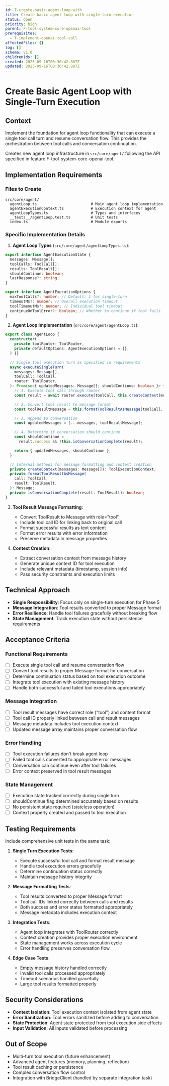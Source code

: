 ```yaml
---
id: T-create-basic-agent-loop-with
title: Create basic agent loop with single-turn execution
status: open
priority: high
parent: F-tool-system-core-openai-tool
prerequisites:
  - T-implement-openai-tool-call
affectedFiles: {}
log: []
schema: v1.0
childrenIds: []
created: 2025-09-16T00:30:42.887Z
updated: 2025-09-16T00:30:42.887Z
---
```


# Create Basic Agent Loop with Single-Turn Execution

## Context

Implement the foundation for agent loop functionality that can execute a single tool call turn and resume conversation flow. This provides the orchestration between tool calls and conversation continuation.

Creates new agent loop infrastructure in `src/core/agent/` following the API specified in feature F-tool-system-core-openai-tool.

## Implementation Requirements

### Files to Create

```
src/core/agent/
  agentLoop.ts                        # Main agent loop implementation
  agentExecutionContext.ts            # Execution context for agent
  agentLoopTypes.ts                   # Types and interfaces
  __tests__/agentLoop.test.ts         # Unit tests
  index.ts                            # Module exports
```

### Specific Implementation Details

1. **Agent Loop Types** (`src/core/agent/agentLoopTypes.ts`):

```typescript
export interface AgentExecutionState {
  messages: Message[];
  toolCalls: ToolCall[];
  results: ToolResult[];
  shouldContinue: boolean;
  lastResponse?: string;
}

export interface AgentExecutionOptions {
  maxToolCalls?: number; // Default: 1 for single-turn
  timeoutMs?: number; // Overall execution timeout
  toolTimeoutMs?: number; // Individual tool timeout
  continueOnToolError?: boolean; // Whether to continue if tool fails
}
```

2. **Agent Loop Implementation** (`src/core/agent/agentLoop.ts`):

```typescript
export class AgentLoop {
  constructor(
    private toolRouter: ToolRouter,
    private defaultOptions: AgentExecutionOptions = {},
  ) {}

  // Single tool execution turn as specified in requirements
  async executeSingleTurn(
    messages: Message[],
    toolCall: ToolCall,
    router: ToolRouter,
  ): Promise<{ updatedMessages: Message[]; shouldContinue: boolean }> {
    // 1. Execute tool call through router
    const result = await router.execute(toolCall, this.createContext(messages));

    // 2. Convert tool result to message format
    const toolResultMessage = this.formatToolResultAsMessage(toolCall, result);

    // 3. Append to conversation
    const updatedMessages = [...messages, toolResultMessage];

    // 4. Determine if conversation should continue
    const shouldContinue =
      result.success && !this.isConversationComplete(result);

    return { updatedMessages, shouldContinue };
  }

  // Internal methods for message formatting and context creation
  private createContext(messages: Message[]): ToolExecutionContext;
  private formatToolResultAsMessage(
    call: ToolCall,
    result: ToolResult,
  ): Message;
  private isConversationComplete(result: ToolResult): boolean;
}
```

3. **Tool Result Message Formatting**:
   - Convert ToolResult to Message with role="tool"
   - Include tool call ID for linking back to original call
   - Format successful results as text content
   - Format error results with error information
   - Preserve metadata in message properties

4. **Context Creation**:
   - Extract conversation context from message history
   - Generate unique context ID for tool execution
   - Include relevant metadata (timestamp, session info)
   - Pass security constraints and execution limits

## Technical Approach

- **Single Responsibility**: Focus only on single-turn execution for Phase 5
- **Message Integration**: Tool results converted to proper Message format
- **Error Resilience**: Handle tool failures gracefully without breaking flow
- **State Management**: Track execution state without persistence requirements

## Acceptance Criteria

### Functional Requirements

- [ ] Execute single tool call and resume conversation flow
- [ ] Convert tool results to proper Message format for conversation
- [ ] Determine continuation status based on tool execution outcome
- [ ] Integrate tool execution with existing message history
- [ ] Handle both successful and failed tool executions appropriately

### Message Integration

- [ ] Tool result messages have correct role ("tool") and content format
- [ ] Tool call ID properly linked between call and result messages
- [ ] Message metadata includes tool execution context
- [ ] Updated message array maintains proper conversation flow

### Error Handling

- [ ] Tool execution failures don't break agent loop
- [ ] Failed tool calls converted to appropriate error messages
- [ ] Conversation can continue even after tool failures
- [ ] Error context preserved in tool result messages

### State Management

- [ ] Execution state tracked correctly during single turn
- [ ] shouldContinue flag determined accurately based on results
- [ ] No persistent state required (stateless operation)
- [ ] Context properly created and passed to tool execution

## Testing Requirements

Include comprehensive unit tests in the same task:

1. **Single Turn Execution Tests**:
   - Execute successful tool call and format result message
   - Handle tool execution errors gracefully
   - Determine continuation status correctly
   - Maintain message history integrity

2. **Message Formatting Tests**:
   - Tool results converted to proper Message format
   - Tool call IDs linked correctly between calls and results
   - Both success and error states formatted appropriately
   - Message metadata includes execution context

3. **Integration Tests**:
   - Agent loop integrates with ToolRouter correctly
   - Context creation provides proper execution environment
   - State management works across execution cycle
   - Error handling preserves conversation flow

4. **Edge Case Tests**:
   - Empty message history handled correctly
   - Invalid tool calls processed appropriately
   - Timeout scenarios handled gracefully
   - Large tool results formatted properly

## Security Considerations

- **Context Isolation**: Tool execution context isolated from agent state
- **Error Sanitization**: Tool errors sanitized before adding to conversation
- **State Protection**: Agent state protected from tool execution side effects
- **Input Validation**: All inputs validated before processing

## Out of Scope

- Multi-turn tool execution (future enhancement)
- Advanced agent features (memory, planning, reflection)
- Tool result caching or persistence
- Complex conversation flow control
- Integration with BridgeClient (handled by separate integration task)
